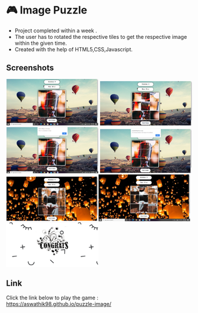 # :video_game: Image Puzzle
* Project completed within a week .<br>
* The user has to rotated the respective tiles to get the respective image within the given time.
* Created with the help of HTML5,CSS,Javascript.

## Screenshots
<img src="images/1.png" width="250" style="max-width:100%;"> <img src="images/2.png" width="250px" style="max-width:100%;"> 
<img src="images/3.png" width="250px" style="max-width:100%;"> <img src="images/4.png" width="250px" style="max-width:100%;"><img src="images/5.png" width="250px" style="max-width:100%;"><img src="images/6.png" width="250px" style="max-width:100%;"><img src="images/7.png" width="250px" style="max-width:100%;">

## Link
Click the link below to play the game :<br>
<a href ="https://aswathik98.github.io/puzzle-image/ ">https://aswathik98.github.io/puzzle-image/</a>
